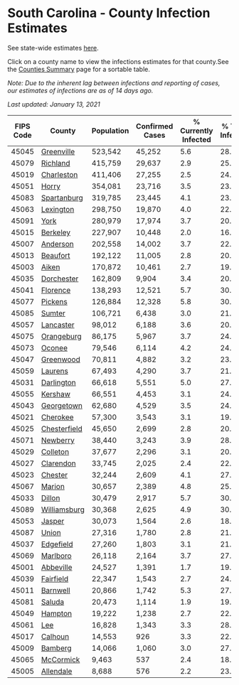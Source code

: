 # South Carolina - County Infection Estimates

See state-wide estimates [here](/infections/us-sc).

Click on a county name to view the infections estimates for that county.See the [Counties Summary](/infections/summary-counties) page for a sortable table.

*Note: Due to the inherent lag between infections and reporting of cases, our estimates of infections are as of 14 days ago.*

*Last updated: January 13, 2021*

|   FIPS Code |                       County |   Population |   Confirmed Cases |   % Currently Infected |   % Total Infected |
|-------------|------------------------------|--------------|-------------------|------------------------|--------------------|
|       45045 |     [Greenville](greenville) |      523,542 |            45,252 |                    5.6 |               28.7 |
|       45079 |         [Richland](richland) |      415,759 |            29,637 |                    2.9 |               25.0 |
|       45019 |     [Charleston](charleston) |      411,406 |            27,255 |                    2.5 |               24.5 |
|       45051 |               [Horry](horry) |      354,081 |            23,716 |                    3.5 |               23.4 |
|       45083 |   [Spartanburg](spartanburg) |      319,785 |            23,445 |                    4.1 |               23.6 |
|       45063 |       [Lexington](lexington) |      298,750 |            19,870 |                    4.0 |               22.3 |
|       45091 |                 [York](york) |      280,979 |            17,974 |                    3.7 |               20.9 |
|       45015 |         [Berkeley](berkeley) |      227,907 |            10,448 |                    2.0 |               16.4 |
|       45007 |         [Anderson](anderson) |      202,558 |            14,002 |                    3.7 |               22.4 |
|       45013 |         [Beaufort](beaufort) |      192,122 |            11,005 |                    2.8 |               20.5 |
|       45003 |               [Aiken](aiken) |      170,872 |            10,461 |                    2.7 |               19.7 |
|       45035 |     [Dorchester](dorchester) |      162,809 |             9,904 |                    3.4 |               20.7 |
|       45041 |         [Florence](florence) |      138,293 |            12,521 |                    5.7 |               30.7 |
|       45077 |           [Pickens](pickens) |      126,884 |            12,328 |                    5.8 |               30.7 |
|       45085 |             [Sumter](sumter) |      106,721 |             6,438 |                    3.0 |               21.8 |
|       45057 |       [Lancaster](lancaster) |       98,012 |             6,188 |                    3.6 |               20.7 |
|       45075 |     [Orangeburg](orangeburg) |       86,175 |             5,967 |                    3.7 |               24.7 |
|       45073 |             [Oconee](oconee) |       79,546 |             6,114 |                    4.2 |               24.2 |
|       45047 |       [Greenwood](greenwood) |       70,811 |             4,882 |                    3.2 |               23.5 |
|       45059 |           [Laurens](laurens) |       67,493 |             4,290 |                    3.7 |               21.5 |
|       45031 |     [Darlington](darlington) |       66,618 |             5,551 |                    5.0 |               27.3 |
|       45055 |           [Kershaw](kershaw) |       66,551 |             4,453 |                    3.1 |               24.2 |
|       45043 |     [Georgetown](georgetown) |       62,680 |             4,529 |                    3.5 |               24.7 |
|       45021 |         [Cherokee](cherokee) |       57,300 |             3,543 |                    3.1 |               19.9 |
|       45025 | [Chesterfield](chesterfield) |       45,650 |             2,699 |                    2.8 |               20.1 |
|       45071 |         [Newberry](newberry) |       38,440 |             3,243 |                    3.9 |               28.3 |
|       45029 |         [Colleton](colleton) |       37,677 |             2,296 |                    3.1 |               20.7 |
|       45027 |       [Clarendon](clarendon) |       33,745 |             2,025 |                    2.4 |               22.6 |
|       45023 |           [Chester](chester) |       32,244 |             2,609 |                    4.1 |               27.1 |
|       45067 |             [Marion](marion) |       30,657 |             2,389 |                    4.8 |               25.6 |
|       45033 |             [Dillon](dillon) |       30,479 |             2,917 |                    5.7 |               30.9 |
|       45089 | [Williamsburg](williamsburg) |       30,368 |             2,625 |                    4.9 |               30.3 |
|       45053 |             [Jasper](jasper) |       30,073 |             1,564 |                    2.6 |               18.4 |
|       45087 |               [Union](union) |       27,316 |             1,780 |                    2.8 |               21.3 |
|       45037 |       [Edgefield](edgefield) |       27,260 |             1,803 |                    3.1 |               21.8 |
|       45069 |         [Marlboro](marlboro) |       26,118 |             2,164 |                    3.7 |               27.7 |
|       45001 |       [Abbeville](abbeville) |       24,527 |             1,391 |                    1.7 |               19.1 |
|       45039 |       [Fairfield](fairfield) |       22,347 |             1,543 |                    2.7 |               24.1 |
|       45011 |         [Barnwell](barnwell) |       20,866 |             1,742 |                    5.3 |               27.6 |
|       45081 |             [Saluda](saluda) |       20,473 |             1,114 |                    1.9 |               19.7 |
|       45049 |           [Hampton](hampton) |       19,222 |             1,238 |                    2.7 |               22.3 |
|       45061 |                   [Lee](lee) |       16,828 |             1,343 |                    3.3 |               28.7 |
|       45017 |           [Calhoun](calhoun) |       14,553 |               926 |                    3.3 |               22.7 |
|       45009 |           [Bamberg](bamberg) |       14,066 |             1,060 |                    3.0 |               27.6 |
|       45065 |       [McCormick](mccormick) |        9,463 |               537 |                    2.4 |               18.7 |
|       45005 |       [Allendale](allendale) |        8,688 |               576 |                    2.2 |               23.6 |